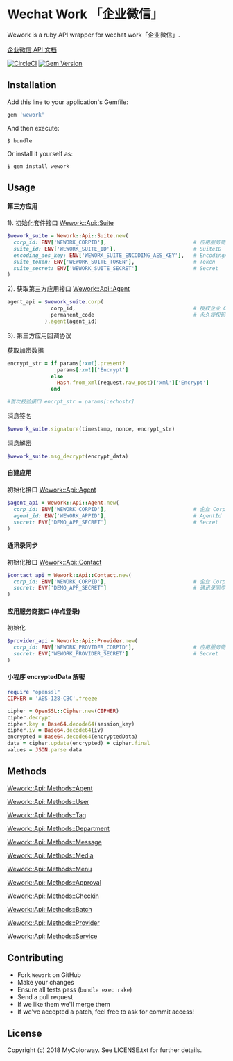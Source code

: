 # Wechat Work 「企业微信」

Wework is a ruby API wrapper for wechat work「企业微信」.

[企业微信 API 文档](https://work.weixin.qq.com/api/doc)

[![CircleCI](https://circleci.com/gh/mycolorway/wework/tree/suite.svg?style=svg)](https://circleci.com/gh/mycolorway/wework/tree/suite)   [![Gem Version](https://badge.fury.io/rb/wework.svg)](https://badge.fury.io/rb/wework)

## Installation

Add this line to your application's Gemfile:

```ruby
gem 'wework'
```

And then execute:

    $ bundle

Or install it yourself as:

    $ gem install wework

## Usage

#### 第三方应用

1). 初始化套件接口 [Wework::Api::Suite](https://github.com/mycolorway/wework/blob/master/lib/wework/api/suite.rb)

```ruby
$wework_suite = Wework::Api::Suite.new(
  corp_id: ENV['WEWORK_CORPID'],                            # 应用服务商 CorpID
  suite_id: ENV['WEWORK_SUITE_ID'],                         # SuiteID
  encoding_aes_key: ENV['WEWORK_SUITE_ENCODING_AES_KEY'],   # EncodingAESKey
  suite_token: ENV['WEWORK_SUITE_TOKEN'],                   # Token
  suite_secret: ENV['WEWORK_SUITE_SECRET']                  # Secret
)
```


2). 获取第三方应用接口 [Wework::Api::Agent](https://github.com/mycolorway/wework/blob/master/lib/wework/api/agent.rb)

```ruby
agent_api = $wework_suite.corp(
              corp_id,                                      # 授权企业 CorpID
              permanent_code                                # 永久授权码
            ).agent(agent_id)
```

3). 第三方应用回调协议

获取加密数据

```ruby
encrypt_str = if params[:xml].present?
                params[:xml]['Encrypt']
              else
                Hash.from_xml(request.raw_post)['xml']['Encrypt']
              end

#首次校验接口 encrpt_str = params[:echostr]
```

消息签名

```ruby
$wework_suite.signature(timestamp, nonce, encrypt_str)
```

 消息解密

 ```ruby
 $wework_suite.msg_decrypt(encrypt_data)
 ```


#### 自建应用

初始化接口 [Wework::Api::Agent](https://github.com/mycolorway/wework/blob/master/lib/wework/api/agent.rb)

``` ruby
$agent_api = Wework::Api::Agent.new(
  corp_id: ENV['WEWORK_CORPID'],                            # 企业 CorpID
  agent_id: ENV['WEWORK_APPID'],                            # AgentId
  secret: ENV['DEMO_APP_SECRET']                            # Secret
)
```

#### 通讯录同步

初始化接口 [Wework::Api::Contact](https://github.com/mycolorway/wework/blob/master/lib/wework/api/contact.rb)

``` ruby
$contact_api = Wework::Api::Contact.new(
  corp_id: ENV['WEWORK_CORPID'],                            # 企业 CorpID
  secret: ENV['DEMO_APP_SECRET']                            # 通讯录同步 Secret
)
```

#### 应用服务商接口 (单点登录)

初始化

``` ruby
$provider_api = Wework::Api::Provider.new(
  corp_id: ENV['WEWORK_PROVIDER_CORPID'],                   # 应用服务商 CorpID
  secret: ENV['WEWORK_PROVIDER_SECRET']                     # Secret
)
```

#### 小程序 encryptedData 解密

```ruby
require "openssl"
CIPHER = 'AES-128-CBC'.freeze

cipher = OpenSSL::Cipher.new(CIPHER)
cipher.decrypt
cipher.key = Base64.decode64(session_key)
cipher.iv = Base64.decode64(iv)
encrypted = Base64.decode64(encryptedData)
data = cipher.update(encrypted) + cipher.final
values = JSON.parse data
```


## Methods

[Wework::Api::Methods::Agent](https://github.com/mycolorway/wework/blob/master/lib/wework/api/methods/agent.rb)

[Wework::Api::Methods::User](https://github.com/mycolorway/wework/blob/master/lib/wework/api/methods/user.rb)

[Wework::Api::Methods::Tag](https://github.com/mycolorway/wework/blob/master/lib/wework/api/methods/tag.rb)

[Wework::Api::Methods::Department](https://github.com/mycolorway/wework/blob/master/lib/wework/api/methods/department.rb)

[Wework::Api::Methods::Message](https://github.com/mycolorway/wework/blob/master/lib/wework/api/methods/message.rb)

[Wework::Api::Methods::Media](https://github.com/mycolorway/wework/blob/master/lib/wework/api/methods/media.rb)

[Wework::Api::Methods::Menu](https://github.com/mycolorway/wework/blob/master/lib/wework/api/methods/menu.rb)

[Wework::Api::Methods::Approval](https://github.com/mycolorway/wework/blob/master/lib/wework/api/methods/approval.rb)

[Wework::Api::Methods::Checkin](https://github.com/mycolorway/wework/blob/master/lib/wework/api/methods/checkin.rb)

[Wework::Api::Methods::Batch](https://github.com/mycolorway/wework/blob/master/lib/wework/api/methods/batch.rb)

[Wework::Api::Methods::Provider](https://github.com/mycolorway/wework/blob/master/lib/wework/api/methods/provider.rb)

[Wework::Api::Methods::Service](https://github.com/mycolorway/wework/blob/master/lib/wework/api/methods/service.rb)


## Contributing

* Fork `Wework` on GitHub
* Make your changes
* Ensure all tests pass (`bundle exec rake`)
* Send a pull request
* If we like them we'll merge them
* If we've accepted a patch, feel free to ask for commit access!

## License

Copyright (c) 2018 MyColorway. See LICENSE.txt for further details.

